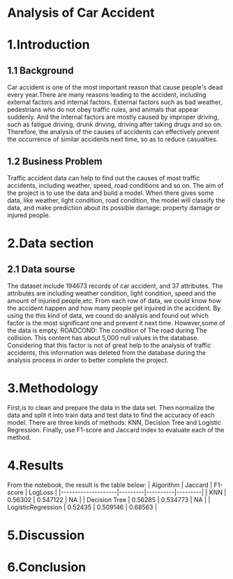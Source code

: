 Analysis of Car Accident
======
# 1.Introduction

## 1.1 Background 
  Car accident is one of the most important reason that cause people's dead every year.There are many reasons leading to the accident, 
  including external factors and internal factors. External factors such as bad weather, pedestrians who do not obey traffic rules, and 
  animals that appear suddenly. And the internal factors are mostly caused by improper driving, such as fatigue driving, drunk driving, 
  driving after taking drugs and so on. Therefore, the analysis of the causes of accidents can effectively prevent the occurrence of 
  similar accidents next time, so as to reduce casualties.
 
## 1.2 Business Problem
  Traffic accident data can help to find out the causes of most traffic accidents, including weather, speed, road conditions and so on. The aim of the project is to use the data and build a model. When there gives some data, like weather, light condition, road condition, the model will classify the data, and make prediction about its possible damage: property damage or injured people.
 # 2.Data section

 ## 2.1 Data sourse
 The dataset include 194673 records of car accident, and 37 attributes. The attributes are including weather condition, light condition, speed and the amount of injuried people,etc. From each row of data, we could know how the accident happen and how many people get injuired in the accident. By using the this kind of data, we cound do analysis and found out which factor is the most significant one and prevent it next time. However,some of the data is empty. ROADCOND: The condition of The road during The collision. This content has about 5,000 null values in the database. Considering that this factor is not of great help to the analysis of traffic accidents, this information was deleted from the database during the analysis process in order to better complete the project.

# 3.Methodology
First,is to clean and prepare the data in the data set. Then normalize the data and split it into train data and test data to find the accuracy of each model.
There are three kinds of methods: KNN, Decision Tree and Logistic Regression. Finally, use F1-score and Jaccard index to evaluate each of the method. 
# 4.Results 
From the notebook, the result is the table below:
| Algorithm          | Jaccard | F1-score | LogLoss |
|--------------------|---------|----------|---------|
| KNN                | 0.56302       | 0.547122        | NA      |
| Decision Tree      | 0.56285       | 0.534773        | NA      |
| LogisticRegression | 0.52435       | 0.509146        | 0.68563     |
# 5.Discussion
# 6.Conclusion
